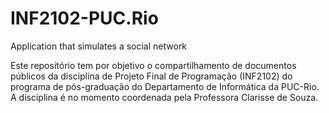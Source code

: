 # INF2102-PUC.Rio
Application that simulates a social network

Este repositório tem por objetivo o compartilhamento de documentos públicos da disciplina de Projeto Final de Programação (INF2102) do programa de pós-graduação do Departamento de Informática da PUC-Rio. A disciplina é no momento coordenada pela Professora Clarisse de Souza.
